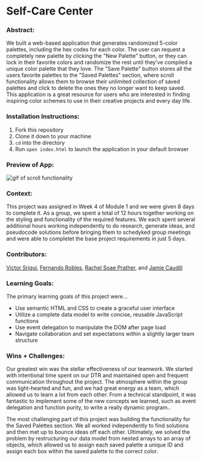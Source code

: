 # Self-Care Center 

### Abstract:
[//]: <> (Briefly describe what you built and its features. What problem is the app solving? How does this application solve that problem?)
We built a web-based application that generates randomized 5-color palettes, including the hex codes for each color. The user can request a completely new palette by clicking the "New Palette" button, or they can lock in their favorite colors and randomize the rest until they've compiled a unique color palette that they love. The "Save Palette" button stores all the users favorite palettes to the "Saved Palettes" section, where scroll functionality allows them to browse their unlimited collection of saved palettes and click to delete the ones they no longer want to keep saved. This application is a great resource for users who are interested in finding inspiring color schemes to use in their creative projects and every day life.

### Installation Instructions:
[//]: <> (What steps does a person have to take to get your app cloned down and running?)
1. Fork this repository
2. Clone it down to your machine
3. `cd` into the directory
4. Run `open index.html` to launch the application in your default browser

### Preview of App:
[//]: <> (Provide ONE gif or screenshot of your application - choose the "coolest" piece of functionality to show off.)
![gif of scroll functionality](https://imgur.com/a/N0wLZh1.gif)

### Context:
[//]: <> (Give some context for the project here. How long did you have to work on it? How far into the Turing program are you?)
This project was assigned in Week 4 of Module 1 and we were given 8 days to complete it. As a group, we spent a total of 12 hours together working on the styling and functionality of the required features. We each spent several additional hours working independently to do research, generate ideas, and pseudocode solutions before bringing them to schedyked group meetings and were able to completet the base project requirements in just 5 days.


### Contributors:
[//]: <> (Who worked on this application? Link to their GitHubs.)
[Victor Sriqui](https://github.com/vsriqui), [Fernando Robles](https://github.com/fernandorobles97), [Rachel Soae Prather](https://github.com/rachelsoae), and [Jamie Caudill](https://github.com/JamieCaudill)

### Learning Goals:
[//]: <> (What were the learning goals of this project? What tech did you work with?)
The primary learning goals of this project were...
- Use semantic HTML and CSS to create a graceful user interface
- Utilize a complete data model to write concise, reusable JavaScript functions
- Use event delegation to manipulate the DOM after page load
- Navigate collaboration and set expectations within a slightly larger team structure

### Wins + Challenges:
[//]: <> (What are 2-3 wins you have from this project? What were some challenges you faced - and how did you get over them?)
Our greatest win was the stellar effectiveness of our teamwork. We started with intentional time spent on our DTR and maintained open and frequent communication throughout the project. The atmosphere within the group was light-hearted and fun, and we had great energy as a team, which allowed us to learn a lot from each other. From a technical standpoint, it was fantastic to implement some of the new concepts we learned, such as event delegation and function purity, to write a really dynamic program..

The most challenging part of this project was building the functionality for the Saved Palettes section. We all worked independently to find solutions and then met up to bounce ideas off each other. Ultimately, we solved the problem by restructuring our data model from nested arrays to an array of objects, which allowed us to assign each saved palette a unique ID and assign each box within the saved palette to the correct color. 

